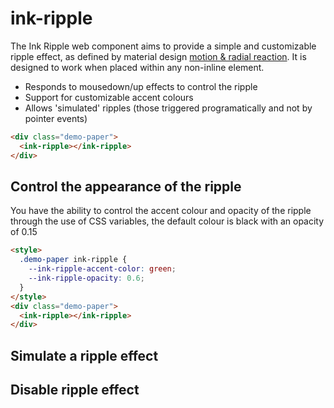 # ink-ripple

The Ink Ripple web component aims to provide a simple and customizable ripple effect, as defined by material design [motion & radial reaction](https://material.io/guidelines/motion/choreography.html#choreography-radial-reaction). It is designed to work when placed within any non-inline element.

- Responds to mousedown/up effects to control the ripple
- Support for customizable accent colours
- Allows 'simulated' ripples (those triggered programatically and not by pointer events)

<!--
```
<custom-element-demo>
  <template>
    <link rel="stylesheet" href="demo/styles.css">
    <script src="../webcomponentsjs/webcomponents-lite.js"></script>
    <script src="ink-ripple.js"></script>
    <next-code-block></next-code-block>
  </template>
</custom-element-demo>
```
-->
```html
<div class="demo-paper">
  <ink-ripple></ink-ripple>
</div>
```

## Control the appearance of the ripple

You have the ability to control the accent colour and opacity of the ripple through the use of CSS variables, the default colour is black with an opacity of 0.15

<!--
```
<custom-element-demo>
  <template>
    <link rel="stylesheet" href="demo/styles.css">
    <script src="../webcomponentsjs/webcomponents-lite.js"></script>
    <script src="ink-ripple.js"></script>
    <next-code-block></next-code-block>
  </template>
</custom-element-demo>
```
-->
```html
<style>
  .demo-paper ink-ripple {
    --ink-ripple-accent-color: green;
    --ink-ripple-opacity: 0.6;
  }
</style>
<div class="demo-paper">
  <ink-ripple></ink-ripple>
</div>
```

## Simulate a ripple effect

## Disable  ripple effect